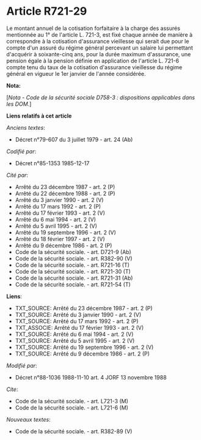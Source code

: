 # Article R721-29

Le montant annuel de la cotisation forfaitaire à la charge des assurés mentionnée au 1° de l'article L. 721-3, est fixé
chaque année   de manière à correspondre à la cotisation d'assurance vieillesse qui serait due pour le compte d'un assuré du
régime général percevant un salaire lui permettant d'acquérir à soixante-cinq ans, pour la durée maximum d'assurance, une
pension égale à la pension définie en application de l'article L. 721-6 compte tenu du taux de la cotisation d'assurance
vieillesse du régime général en vigueur le 1er janvier de l'année considérée.

**Nota:**

[*Nota - Code de la sécurité sociale D758-3 : dispositions applicables dans les DOM.*]

**Liens relatifs à cet article**

_Anciens textes_:

  - Décret n°79-607 du 3 juillet 1979 - art. 24 (Ab)

_Codifié par_:

  - Décret n°85-1353 1985-12-17

_Cité par_:

  - Arrêté du 23 décembre 1987 - art. 2 (P)
  - Arrêté du 22 décembre 1988 - art. 2 (P)
  - Arrêté du 3 janvier 1990 - art. 2 (V)
  - Arrêté du 17 mars 1992 - art. 2 (P)
  - Arrêté du 17 février 1993 - art. 2 (V)
  - Arrêté du 6 mai 1994 - art. 2 (V)
  - Arrêté du 5 avril 1995 - art. 2 (V)
  - Arrêté du 19 septembre 1996 - art. 2 (V)
  - Arrêté du 18 février 1997 - art. 2 (V)
  - Arrêté du 9 décembre 1986 - art. 2 (P)
  - Code de la sécurité sociale. - art. D721-9 (Ab)
  - Code de la sécurité sociale. - art. R382-90 (V)
  - Code de la sécurité sociale. - art. R721-16 (T)
  - Code de la sécurité sociale. - art. R721-30 (T)
  - Code de la sécurité sociale. - art. R721-31 (Ab)
  - Code de la sécurité sociale. - art. R721-54 (T)

**Liens**:

  - TXT_SOURCE: Arrêté du 23 décembre 1987 - art. 2 (P)
  - TXT_SOURCE: Arrêté du 3 janvier 1990 - art. 2 (V)
  - TXT_SOURCE: Arrêté du 17 mars 1992 - art. 2 (P)
  - TXT_ASSOCIE: Arrêté du 17 février 1993 - art. 2 (V)
  - TXT_SOURCE: Arrêté du 6 mai 1994 - art. 2 (V)
  - TXT_SOURCE: Arrêté du 5 avril 1995 - art. 2 (V)
  - TXT_SOURCE: Arrêté du 19 septembre 1996 - art. 2 (V)
  - TXT_SOURCE: Arrêté du 9 décembre 1986 - art. 2 (P)

_Modifié par_:

  - Décret n°88-1036 1988-11-10 art. 4 JORF 13 novembre 1988

_Cite_:

  - Code de la sécurité sociale. - art. L721-3 (M)
  - Code de la sécurité sociale. - art. L721-6 (M)

_Nouveaux textes_:

  - Code de la sécurité sociale. - art. R382-89 (V)
